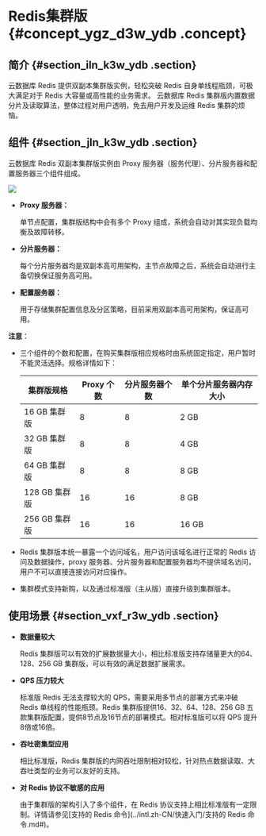 # Redis集群版 {#concept_ygz_d3w_ydb .concept}

## 简介 {#section_iln_k3w_ydb .section}

云数据库 Redis 提供双副本集群版实例，轻松突破 Redis 自身单线程瓶颈，可极大满足对于 Redis 大容量或高性能的业务需求。 云数据库 Redis 集群版内置数据分片及读取算法，整体过程对用户透明，免去用户开发及运维 Redis 集群的烦恼。

## 组件 {#section_jln_k3w_ydb .section}

云数据库 Redis 双副本集群版实例由 Proxy 服务器（服务代理）、分片服务器和配置服务器三个组件组成。

![](http://static-aliyun-doc.oss-cn-hangzhou.aliyuncs.com/assets/img/13972/4330_zh-CN.png)

-   **Proxy 服务器：**

    单节点配置，集群版结构中会有多个 Proxy 组成，系统会自动对其实现负载均衡及故障转移。

-   **分片服务器：**

    每个分片服务器均是双副本高可用架构，主节点故障之后，系统会自动进行主备切换保证服务高可用。

-   **配置服务器：**

    用于存储集群配置信息及分区策略，目前采用双副本高可用架构，保证高可用。


**注意**：

-   三个组件的个数和配置，在购买集群版相应规格时由系统固定指定，用户暂时不能灵活选择。规格详情如下：

    |集群版规格|Proxy 个数|分片服务器个数|单个分片服务器内存大小|
    |-----|--------|-------|-----------|
    |16 GB 集群版|8|8|2 GB|
    |32 GB 集群版|8|8|4 GB|
    |64 GB 集群版|8|8|8 GB|
    |128 GB 集群版|16|16|8 GB|
    |256 GB 集群版|16|16|16 GB|

-   Redis 集群版本统一暴露一个访问域名，用户访问该域名进行正常的 Redis 访问及数据操作，proxy 服务器、分片服务器和配置服务器均不提供域名访问，用户不可以直接连接访问对应操作。

-   集群模式支持新购，以及通过标准版（主从版）直接升级到集群版本。


## 使用场景 {#section_vxf_r3w_ydb .section}

-   **数据量较大**

    Redis 集群版可以有效的扩展数据量大小，相比标准版支持存储量更大的64、128、256 GB 集群版，可以有效的满足数据扩展需求。

-   **QPS 压力较大**

    标准版 Redis 无法支撑较大的 QPS，需要采用多节点的部署方式来冲破 Redis 单线程的性能瓶颈。Redis 集群版提供16、32、64、128、256 GB 五款集群版配置，提供8节点及16节点的部署模式。相对标准版可以将 QPS 提升8倍或16倍。

-   **吞吐密集型应用**

    相比标准版，Redis 集群版的内网吞吐限制相对较松，针对热点数据读取、大吞吐类型的业务可以友好的支持。

-   **对 Redis 协议不敏感的应用**

    由于集群版的架构引入了多个组件，在 Redis 协议支持上相比标准版有一定限制。详情请参见[支持的 Redis 命令](../intl.zh-CN/快速入门/支持的 Redis 命令.md#)。



